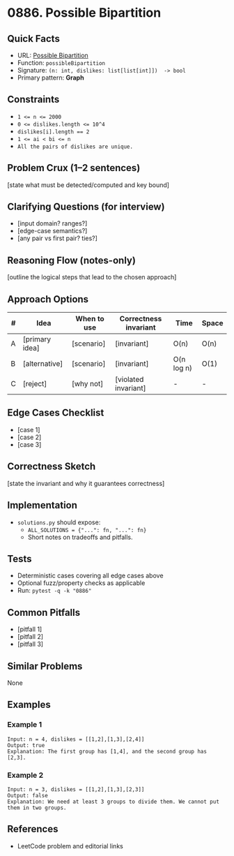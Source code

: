 # 0886. Possible Bipartition

## Quick Facts

- URL: [Possible Bipartition](https://leetcode.com/problems/possible-bipartition/)
- Function: `possibleBipartition`
- Signature: `(n: int, dislikes: list[list[int]])  -> bool`
- Primary pattern: **Graph**

## Constraints

- `1 <= n <= 2000`
- `0 <= dislikes.length <= 10^4`
- `dislikes[i].length == 2`
- `1 <= ai < bi <= n`
- `All the pairs of dislikes are unique.`

## Problem Crux (1–2 sentences)

[state what must be detected/computed and key bound]

## Clarifying Questions (for interview)

- [input domain? ranges?]
- [edge-case semantics?]
- [any pair vs first pair? ties?]

## Reasoning Flow (notes-only)

[outline the logical steps that lead to the chosen approach]

## Approach Options

| #   | Idea           | When to use | Correctness invariant | Time       | Space |
| --- | -------------- | ----------- | --------------------- | ---------- | ----- |
| A   | [primary idea] | [scenario]  | [invariant]           | O(n)       | O(n)  |
| B   | [alternative]  | [scenario]  | [invariant]           | O(n log n) | O(1)  |
| C   | [reject]       | [why not]   | [violated invariant]  | -          | -     |

## Edge Cases Checklist

- [case 1]
- [case 2]
- [case 3]

## Correctness Sketch

[state the invariant and why it guarantees correctness]

## Implementation

- `solutions.py` should expose:
    - `ALL_SOLUTIONS = {"...": fn, "...": fn}`
    - Short notes on tradeoffs and pitfalls.

## Tests

- Deterministic cases covering all edge cases above
- Optional fuzz/property checks as applicable
- Run: `pytest -q -k "0886"`

## Common Pitfalls

- [pitfall 1]
- [pitfall 2]
- [pitfall 3]

## Similar Problems

None

## Examples

### Example 1

```text
Input: n = 4, dislikes = [[1,2],[1,3],[2,4]]
Output: true
Explanation: The first group has [1,4], and the second group has [2,3].
```

### Example 2

```text
Input: n = 3, dislikes = [[1,2],[1,3],[2,3]]
Output: false
Explanation: We need at least 3 groups to divide them. We cannot put them in two groups.
```

## References

- LeetCode problem and editorial links
